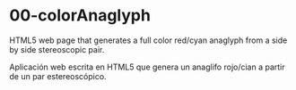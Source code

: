 # 00-colorAnaglyph
HTML5 web page that generates a full color red/cyan anaglyph from a side by side stereoscopic pair.

Aplicación web escrita en HTML5 que genera un anaglifo rojo/cian a partir de un par estereoscópico.
